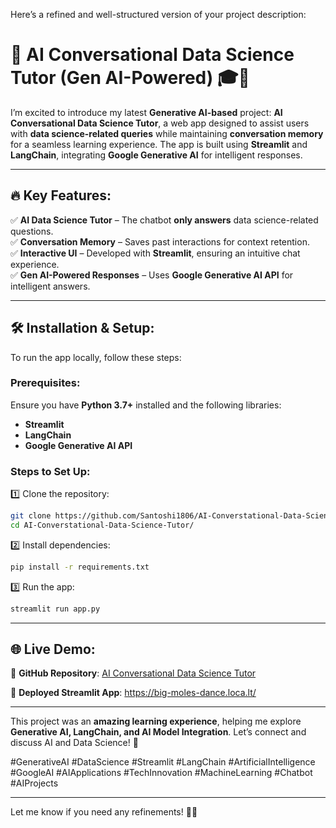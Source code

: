 Here’s a refined and well-structured version of your project description:  

# 🚀 **AI Conversational Data Science Tutor (Gen AI-Powered)** 🎓🤖  

I’m excited to introduce my latest **Generative AI-based** project: **AI Conversational Data Science Tutor**, a web app designed to assist users with **data science-related queries** while maintaining **conversation memory** for a seamless learning experience. The app is built using **Streamlit** and **LangChain**, integrating **Google Generative AI** for intelligent responses.  

---

## 🔥 **Key Features:**  
✅ **AI Data Science Tutor** – The chatbot **only answers** data science-related questions.  
✅ **Conversation Memory** – Saves past interactions for context retention.  
✅ **Interactive UI** – Developed with **Streamlit**, ensuring an intuitive chat experience.  
✅ **Gen AI-Powered Responses** – Uses **Google Generative AI API** for intelligent answers.  

---

## 🛠️ **Installation & Setup:**  
To run the app locally, follow these steps:  

### **Prerequisites:**  
Ensure you have **Python 3.7+** installed and the following libraries:  
- **Streamlit**  
- **LangChain**  
- **Google Generative AI API**  

### **Steps to Set Up:**  
1️⃣ Clone the repository:  
```bash
git clone https://github.com/Santoshi1806/AI-Converstational-Data-Science-Tutor
cd AI-Converstational-Data-Science-Tutor/
```  
2️⃣ Install dependencies:  
```bash
pip install -r requirements.txt
```  
3️⃣ Run the app:  
```bash
streamlit run app.py
```  

---

## 🌐 **Live Demo:**  
🔗 **GitHub Repository**: [AI Conversational Data Science Tutor](https://github.com/Santoshi1806/AI-Converstational-Data-Science-Tutor)  

🔗 **Deployed Streamlit App**: https://big-moles-dance.loca.lt/

---

This project was an **amazing learning experience**, helping me explore **Generative AI, LangChain, and AI Model Integration**. Let’s connect and discuss AI and Data Science! 🚀  

#GenerativeAI #DataScience #Streamlit #LangChain #ArtificialIntelligence #GoogleAI #AIApplications #TechInnovation #MachineLearning #Chatbot #AIProjects  

---

Let me know if you need any refinements! 🚀🔥
